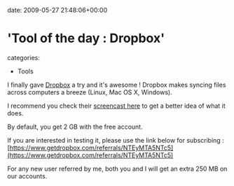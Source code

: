 


date: 2009-05-27 21:48:06+00:00


# 'Tool of the day : Dropbox'

categories:
- Tools


I finally gave [Dropbox](http://www.getdropbox.com) a try and it's awesome !
Dropbox makes syncing files across computers a breeze (Linux, Mac OS X, Windows).

I recommend you check their [screencast here](https://www.getdropbox.com/screencast) to get a better idea of what it does.

By default, you get 2 GB with the free account.

If you are interested in testing it, please use the link below for subscribing :
[https://www.getdropbox.com/referrals/NTEyMTA5NTc5](https://www.getdropbox.com/referrals/NTEyMTA5NTc5)

For any new user referred by me, both you and I will get an extra 250 MB on our accounts.
